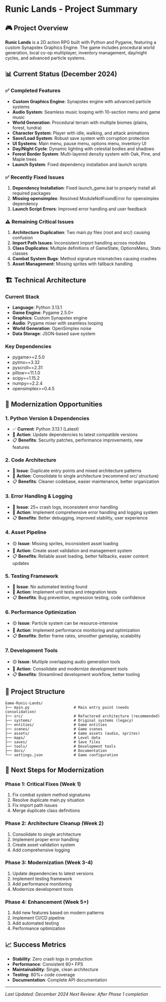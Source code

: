 # Runic Lands - Project Summary

## 🎮 Project Overview

**Runic Lands** is a 2D action RPG built with Python and Pygame, featuring a custom Synapstex Graphics Engine. The game includes procedural world generation, local co-op multiplayer, inventory management, day/night cycles, and advanced particle systems.

## 📊 Current Status (December 2024)

### ✅ Completed Features
- **Custom Graphics Engine**: Synapstex engine with advanced particle systems
- **Audio System**: Seamless music looping with 10-section menu and game music
- **World Generation**: Procedural terrain with multiple biomes (plains, forest, tundra)
- **Character System**: Player with idle, walking, and attack animations
- **Save/Load System**: Robust save system with corruption protection
- **UI Systems**: Main menu, pause menu, options menu, inventory UI
- **Day/Night Cycle**: Dynamic lighting with celestial bodies and shadows
- **Forest Border System**: Multi-layered density system with Oak, Pine, and Maple trees
- **Launch System**: Fixed dependency installation and launch scripts

### ✅ Recently Fixed Issues
1. **Dependency Installation**: Fixed launch_game.bat to properly install all required packages
2. **Missing opensimplex**: Resolved ModuleNotFoundError for opensimplex dependency
3. **Launch Script Errors**: Improved error handling and user feedback

### ⚠️ Remaining Critical Issues
1. **Architecture Duplication**: Two main.py files (root and src/) causing confusion
2. **Import Path Issues**: Inconsistent import handling across modules
3. **Class Duplicates**: Multiple definitions of GameState, OptionsMenu, Stats classes
4. **Combat System Bugs**: Method signature mismatches causing crashes
5. **Asset Management**: Missing sprites with fallback handling

## 🏗️ Technical Architecture

### Current Stack
- **Language**: Python 3.13.1
- **Game Engine**: Pygame 2.5.0+
- **Graphics**: Custom Synapstex engine
- **Audio**: Pygame mixer with seamless looping
- **World Generation**: OpenSimplex noise
- **Data Storage**: JSON-based save system

### Key Dependencies
- pygame>=2.5.0
- pytmx==3.32
- pyscroll==2.31
- pillow==11.1.0
- scipy==1.15.2
- numpy==2.2.4
- opensimplex>=0.4.5

## 🎯 Modernization Opportunities

### 1. **Python Version & Dependencies**
- ✅ **Current**: Python 3.13.1 (Latest)
- 🔄 **Action**: Update dependencies to latest compatible versions
- 📋 **Benefits**: Security patches, performance improvements, new features

### 2. **Code Architecture**
- 🔴 **Issue**: Duplicate entry points and mixed architecture patterns
- 🔄 **Action**: Consolidate to single architecture (recommend src/ structure)
- 📋 **Benefits**: Cleaner codebase, easier maintenance, better organization

### 3. **Error Handling & Logging**
- 🔴 **Issue**: 25+ crash logs, inconsistent error handling
- 🔄 **Action**: Implement comprehensive error handling and logging system
- 📋 **Benefits**: Better debugging, improved stability, user experience

### 4. **Asset Pipeline**
- 🟡 **Issue**: Missing sprites, inconsistent asset loading
- 🔄 **Action**: Create asset validation and management system
- 📋 **Benefits**: Reliable asset loading, better fallbacks, easier content updates

### 5. **Testing Framework**
- 🔴 **Issue**: No automated testing found
- 🔄 **Action**: Implement unit tests and integration tests
- 📋 **Benefits**: Bug prevention, regression testing, code confidence

### 6. **Performance Optimization**
- 🟡 **Issue**: Particle system can be resource-intensive
- 🔄 **Action**: Implement performance monitoring and optimization
- 📋 **Benefits**: Better frame rates, smoother gameplay, scalability

### 7. **Development Tools**
- 🟡 **Issue**: Multiple overlapping audio generation tools
- 🔄 **Action**: Consolidate and modernize development tools
- 📋 **Benefits**: Streamlined development workflow, better tooling

## 📁 Project Structure

```
Game-Runic-Lands/
├── main.py                    # Main entry point (needs consolidation)
├── src/                       # Refactored architecture (recommended)
├── systems/                   # Original systems (legacy)
├── entities/                  # Game entities
├── scenes/                    # Game scenes
├── assets/                    # Game assets (audio, sprites)
├── maps/                      # Level data
├── saves/                     # Save files
├── tools/                     # Development tools
├── docs/                      # Documentation
└── settings.json              # Game configuration
```

## 🚀 Next Steps for Modernization

### Phase 1: Critical Fixes (Week 1)
1. Fix combat system method signatures
2. Resolve duplicate main.py situation
3. Fix import path issues
4. Merge duplicate class definitions

### Phase 2: Architecture Cleanup (Week 2)
1. Consolidate to single architecture
2. Implement proper error handling
3. Create asset validation system
4. Add comprehensive logging

### Phase 3: Modernization (Week 3-4)
1. Update dependencies to latest versions
2. Implement testing framework
3. Add performance monitoring
4. Modernize development tools

### Phase 4: Enhancement (Week 5+)
1. Add new features based on modern patterns
2. Implement CI/CD pipeline
3. Add automated testing
4. Performance optimization

## 📈 Success Metrics

- **Stability**: Zero crash logs in production
- **Performance**: Consistent 60+ FPS
- **Maintainability**: Single, clean architecture
- **Testing**: 80%+ code coverage
- **Documentation**: Complete API documentation

---

*Last Updated: December 2024*
*Next Review: After Phase 1 completion*
